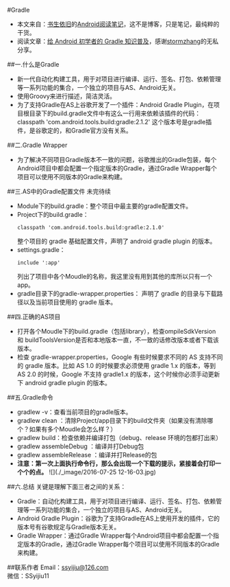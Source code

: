 #Gradle
- 本文来自：[书生依旧](https://github.com/ssyijiu)的[Android阅读笔记](https://github.com/ssyijiu/Android-ReadingNotes)，这不是博客，只是笔记，最纯粹的干货。
- 阅读文章：[给 Android 初学者的 Gradle 知识普及](http://stormzhang.com/android/2016/07/02/gradle-for-android-beginners/)，感谢[stormzhang](http://stormzhang.com/)的无私分享。

##一.什么是Gradle
- 新一代自动化构建工具，用于对项目进行编译、运行、签名、打包、依赖管理等一系列功能的集合，一个独立的项目与AS、Android无关。
- 使用Groovy来进行描述，简洁灵活。
- 为了支持Gradle在AS上谷歌开发了一个插件：Android Gradle Plugin，在项目根目录下的build.gradle文件中有这么一行用来依赖该插件的代码：classpath 'com.android.tools.build:gradle:2.1.2' 这个版本号是gradle插件，是谷歌定的，和Gradle官方没有关系。

##二.Gradle Wrapper
- 为了解决不同项目Gradle版本不一致的问题，谷歌推出的Gradle包装，每个Android项目中都会配置一个指定版本的Gradle，通过Gradle Wrapper每个项目可以使用不同版本的Gradle来构建。

##三.AS中的Gradle配置文件
未完待续
- Module下的build.gradle：整个项目中最主要的gradle配置文件。
- Project下的build.gradle：
    ```
    classpath 'com.android.tools.build:gradle:2.1.0'
    ```
    整个项目的 gradle 基础配置文件，声明了 android gradle plugin 的版本。
- settings.gradle：
    ```
    include ':app'
    ```
    列出了项目中各个Moudle的名称，我这里没有用到其他的库所以只有一个app。
- gradle目录下的gradle-wrapper.properties：
    声明了 gradle 的目录与下载路径以及当前项目使用的 gradle 版本。

##四.正确的AS项目
- 打开各个Moudle下的build.gradle（包括library），检查ompileSdkVersion 和 buildToolsVersion是否和本地版本一直，不一致的话修改版本或者下载该版本。
- 检查 gradle-wrapper.properties，Google 有些时候要求不同的 AS 支持不同的 gradle 版本。比如 AS 1.0 的时候要求必须使用 gradle 1.x 的版本，等到 AS 2.0 的时候，Google 不支持 gradle1.x 的版本，这个时候你必须手动更新下 android gradle plugin 的版本。

##五.Gradle命令
- gradlew -v：查看当前项目的gradle版本。
- gradlew clean ：清除Project/app目录下的build文件夹（如果没有清除哪个？如果有多个Moudle会怎么样？）
- gradlew build：检查依赖并编译打包（debug、release 环境的包都打出来）
- gradlew assembleDebug ：编译并打Debug包
- gradlew assembleRelease ：编译并打Release的包
- **注意：第一次上面执行命令行，那么会出现一个下载的提示，紧接着会打印一个个的点。**
    ![](./_image/2016-07-25 12-16-03.jpg)

##六.总结
关键是理解下面三者之间的关系：
- Gradle：自动化构建工具，用于对项目进行编译、运行、签名、打包、依赖管理等一系列功能的集合，一个独立的项目与AS、Android无关。
- Android Gradle Plugin：谷歌为了支持Gradle在AS上使用开发的插件，它的版本号有谷歌规定与Gradle版本无关。
- Gradle Wrapper：通过Gradle Wrapper每个Android项目中都会配置一个指定版本的Gradle，通过Gradle Wrapper每个项目可以使用不同版本的Gradle来构建。

##联系作者
Email：ssyijiu@126.com   
微信：SSyijiu11


